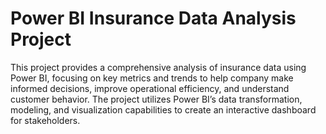 # Power BI Insurance Data Analysis Project

This project provides a comprehensive analysis of insurance data using Power BI, focusing on key metrics and trends to help company make informed decisions, improve operational efficiency, and understand customer behavior. The project utilizes Power BI’s data transformation, modeling, and visualization capabilities to create an interactive dashboard for stakeholders.

